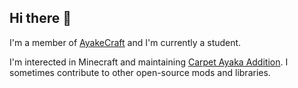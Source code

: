## Hi there 👋

I'm a member of [AyakeCraft](https://github.com/AyakaCraft) and I'm currently a student.

I'm interected in Minecraft and maintaining [Carpet Ayaka Addition](https://github.com/AyakaCraft/Carpet-Ayaka-Addition). I sometimes contribute to other open-source mods and libraries.

<!--
**Calboot/Calboot** is a ✨ _special_ ✨ repository because its `README.md` (this file) appears on your GitHub profile.

Here are some ideas to get you started:

- 🔭 I’m currently working on ...
- 🌱 I’m currently learning ...
- 👯 I’m looking to collaborate on ...
- 🤔 I’m looking for help with ...
- 💬 Ask me about ...
- 📫 How to reach me: ...
- 😄 Pronouns: ...
- ⚡ Fun fact: ...
-->
